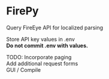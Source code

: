 # FirePy
Query FireEye API for localized parsing


Store API key values in .env\
**Do not commit .env with values.**


TODO:
  Incorporate paging\
  Add additional request forms\
  GUI / Compile
